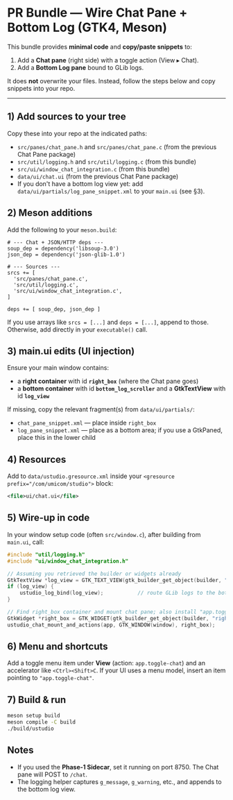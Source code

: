 
# PR Bundle — Wire Chat Pane + Bottom Log (GTK4, Meson)

This bundle provides **minimal code** and **copy/paste snippets** to:
1) Add a **Chat pane** (right side) with a toggle action (View ▸ Chat).
2) Add a **Bottom Log pane** bound to GLib logs.

It does **not** overwrite your files. Instead, follow the steps below and copy snippets into your repo.

---
## 1) Add sources to your tree
Copy these into your repo at the indicated paths:
- `src/panes/chat_pane.h` and `src/panes/chat_pane.c` (from the previous Chat Pane package)
- `src/util/logging.h` and `src/util/logging.c` (from this bundle)
- `src/ui/window_chat_integration.c` (from this bundle)
- `data/ui/chat.ui` (from the previous Chat Pane package)
- If you don't have a bottom log view yet: add `data/ui/partials/log_pane_snippet.xml` to your `main.ui` (see §3).

## 2) Meson additions
Add the following to your `meson.build`:

```meson
# --- Chat + JSON/HTTP deps ---
soup_dep = dependency('libsoup-3.0')
json_dep = dependency('json-glib-1.0')

# --- Sources ---
srcs += [
  'src/panes/chat_pane.c',
  'src/util/logging.c',
  'src/ui/window_chat_integration.c',
]

deps += [ soup_dep, json_dep ]
```

If you use arrays like `srcs = [...]` and `deps = [...]`, append to those. Otherwise, add directly in your `executable()` call.

## 3) main.ui edits (UI injection)
Ensure your main window contains:
- a **right container** with id **`right_box`** (where the Chat pane goes)
- a **bottom container** with id **`bottom_log_scroller`** and a **GtkTextView** with id **`log_view`**

If missing, copy the relevant fragment(s) from `data/ui/partials/`:
- `chat_pane_snippet.xml` — place inside `right_box`
- `log_pane_snippet.xml` — place as a bottom area; if you use a GtkPaned, place this in the lower child

## 4) Resources
Add to `data/ustudio.gresource.xml` inside your `<gresource prefix="/com/umicom/studio">` block:
```xml
<file>ui/chat.ui</file>
```

## 5) Wire-up in code
In your window setup code (often `src/window.c`), after building from `main.ui`, call:

```c
#include "util/logging.h"
#include "ui/window_chat_integration.h"

// Assuming you retrieved the builder or widgets already
GtkTextView *log_view = GTK_TEXT_VIEW(gtk_builder_get_object(builder, "log_view"));
if (log_view) {
    ustudio_log_bind(log_view);           // route GLib logs to the bottom pane
}

// Find right_box container and mount chat pane; also install "app.toggle-chat" action
GtkWidget *right_box = GTK_WIDGET(gtk_builder_get_object(builder, "right_box"));
ustudio_chat_mount_and_actions(app, GTK_WINDOW(window), right_box);
```

## 6) Menu and shortcuts
Add a toggle menu item under **View** (action: `app.toggle-chat`) and an accelerator like `<Ctrl><Shift>C`.
If your UI uses a menu model, insert an item pointing to `"app.toggle-chat"`.

## 7) Build & run
```bash
meson setup build
meson compile -C build
./build/ustudio
```

## Notes
- If you used the **Phase‑1 Sidecar**, set it running on port 8750. The Chat pane will POST to `/chat`.
- The logging helper captures `g_message`, `g_warning`, etc., and appends to the bottom log view.
